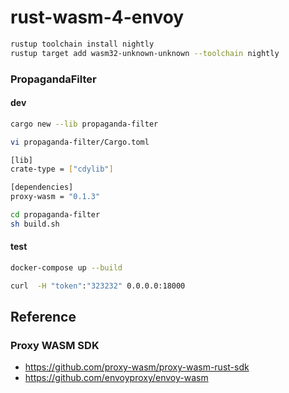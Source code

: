 # rust-wasm-4-envoy

```bash
rustup toolchain install nightly
rustup target add wasm32-unknown-unknown --toolchain nightly
```

### PropagandaFilter

#### dev
```bash
cargo new --lib propaganda-filter
```

```bash
vi propaganda-filter/Cargo.toml

[lib]
crate-type = ["cdylib"]

[dependencies]
proxy-wasm = "0.1.3"
```

```bash
cd propaganda-filter
sh build.sh
```

#### test

```bash
docker-compose up --build
```

```bash
curl  -H "token":"323232" 0.0.0.0:18000
```



## Reference

### Proxy WASM SDK
- <https://github.com/proxy-wasm/proxy-wasm-rust-sdk>
- <https://github.com/envoyproxy/envoy-wasm>